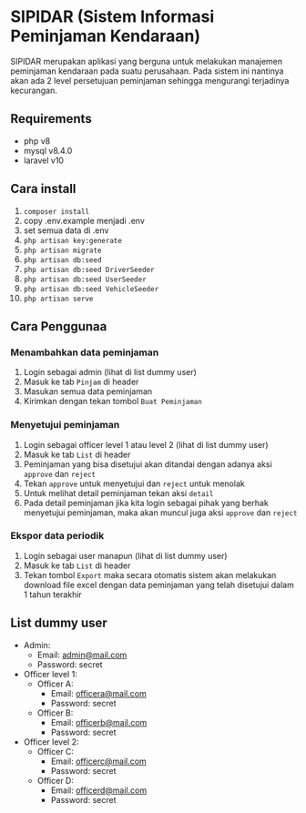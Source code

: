 # SIPIDAR (Sistem Informasi Peminjaman Kendaraan)
SIPIDAR merupakan aplikasi yang berguna untuk melakukan manajemen peminjaman kendaraan pada suatu perusahaan. Pada sistem ini nantinya akan ada 2 level persetujuan peminjaman sehingga mengurangi terjadinya kecurangan.

## Requirements
- php v8
- mysql v8.4.0
- laravel v10

## Cara install
1. ```composer install```
2. copy .env.example menjadi .env
3. set semua data di .env
4. ```php artisan key:generate```
5. ```php artisan migrate```
6. ```php artisan db:seed```
7. ```php artisan db:seed DriverSeeder```
8. ```php artisan db:seed UserSeeder```
9. ```php artisan db:seed VehicleSeeder```
10. ```php artisan serve```

## Cara Penggunaa
### Menambahkan data peminjaman
1. Login sebagai admin (lihat di list dummy user)
2. Masuk ke tab ```Pinjam``` di header
3. Masukan semua data peminjaman
4. Kirimkan dengan tekan tombol ```Buat Peminjaman```
### Menyetujui peminjaman
1. Login sebagai officer level 1 atau level 2 (lihat di list dummy user)
2. Masuk ke tab ```List``` di header
3. Peminjaman yang bisa disetujui akan ditandai dengan adanya aksi ```approve``` dan ```reject```
4. Tekan ```approve``` untuk menyetujui dan ```reject``` untuk menolak
5. Untuk melihat detail peminjaman tekan aksi ```detail```
6. Pada detail peminjaman jika kita login sebagai pihak yang berhak menyetujui peminjaman, maka akan muncul juga aksi ```approve``` dan ```reject```
### Ekspor data periodik
1. Login sebagai user manapun (lihat di list dummy user)
2. Masuk ke tab ```List``` di header
3. Tekan tombol ```Export``` maka secara otomatis sistem akan melakukan download file excel dengan data peminjaman yang telah disetujui dalam 1 tahun terakhir

## List dummy user
- Admin:
  - Email: admin@mail.com
  - Password: secret
- Officer level 1:
  - Officer A:
    - Email: officera@mail.com
    - Password: secret
  - Officer B:
    - Email: officerb@mail.com
    - Password: secret
- Officer level 2:
  - Officer C:
    - Email: officerc@mail.com
    - Password: secret
  - Officer D:
    - Email: officerd@mail.com
    - Password: secret
